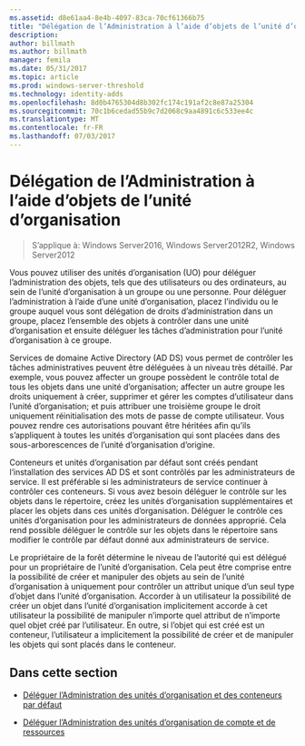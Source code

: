```yaml
---
ms.assetid: d8e61aa4-8e4b-4097-83ca-70cf61366b75
title: "Délégation de l’Administration à l’aide d’objets de l’unité d’organisation"
description: 
author: billmath
ms.author: billmath
manager: femila
ms.date: 05/31/2017
ms.topic: article
ms.prod: windows-server-threshold
ms.technology: identity-adds
ms.openlocfilehash: 8d0b4765304d8b302fc174c191af2c8e87a25304
ms.sourcegitcommit: 70c1b6cedad55b9c7d2068c9aa4891c6c533ee4c
ms.translationtype: MT
ms.contentlocale: fr-FR
ms.lasthandoff: 07/03/2017
---
```

# <a name="delegating-administration-by-using-ou-objects"></a>Délégation de l’Administration à l’aide d’objets de l’unité d’organisation

>S’applique à: Windows Server2016, Windows Server2012R2, Windows Server2012

Vous pouvez utiliser des unités d’organisation (UO) pour déléguer l’administration des objets, tels que des utilisateurs ou des ordinateurs, au sein de l’unité d’organisation à un groupe ou une personne. Pour déléguer l’administration à l’aide d’une unité d’organisation, placez l’individu ou le groupe auquel vous sont délégation de droits d’administration dans un groupe, placez l’ensemble des objets à contrôler dans une unité d’organisation et ensuite déléguer les tâches d’administration pour l’unité d’organisation à ce groupe.  
  
Services de domaine Active Directory (AD DS) vous permet de contrôler les tâches administratives peuvent être déléguées à un niveau très détaillé. Par exemple, vous pouvez affecter un groupe possèdent le contrôle total de tous les objets dans une unité d’organisation; affecter un autre groupe les droits uniquement à créer, supprimer et gérer les comptes d’utilisateur dans l’unité d’organisation; et puis attribuer une troisième groupe le droit uniquement réinitialisation des mots de passe de compte utilisateur. Vous pouvez rendre ces autorisations pouvant être héritées afin qu’ils s’appliquent à toutes les unités d’organisation qui sont placées dans des sous-arborescences de l’unité d’organisation d’origine.  
  
Conteneurs et unités d’organisation par défaut sont créés pendant l’installation des services AD DS et sont contrôlés par les administrateurs de service. Il est préférable si les administrateurs de service continuer à contrôler ces conteneurs. Si vous avez besoin déléguer le contrôle sur les objets dans le répertoire, créez les unités d’organisation supplémentaires et placer les objets dans ces unités d’organisation. Déléguer le contrôle ces unités d’organisation pour les administrateurs de données approprié. Cela rend possible déléguer le contrôle sur les objets dans le répertoire sans modifier le contrôle par défaut donné aux administrateurs de service.  
  
Le propriétaire de la forêt détermine le niveau de l’autorité qui est délégué pour un propriétaire de l’unité d’organisation. Cela peut être comprise entre la possibilité de créer et manipuler des objets au sein de l’unité d’organisation à uniquement pour contrôler un attribut unique d’un seul type d’objet dans l’unité d’organisation. Accorder à un utilisateur la possibilité de créer un objet dans l’unité d’organisation implicitement accorde à cet utilisateur la possibilité de manipuler n’importe quel attribut de n’importe quel objet créé par l’utilisateur. En outre, si l’objet qui est créé est un conteneur, l’utilisateur a implicitement la possibilité de créer et de manipuler les objets qui sont placés dans le conteneur.  
  
## <a name="in-this-section"></a>Dans cette section  
  
-   [Déléguer l’Administration des unités d’organisation et des conteneurs par défaut](../../ad-ds/plan/Delegating-Administration-of-Default-Containers-and-OUs.md)  
  
-   [Déléguer l’Administration des unités d’organisation de compte et de ressources](../../ad-ds/plan/Delegating-Administration-of-Account-OUs-and-Resource-OUs.md)  
  


